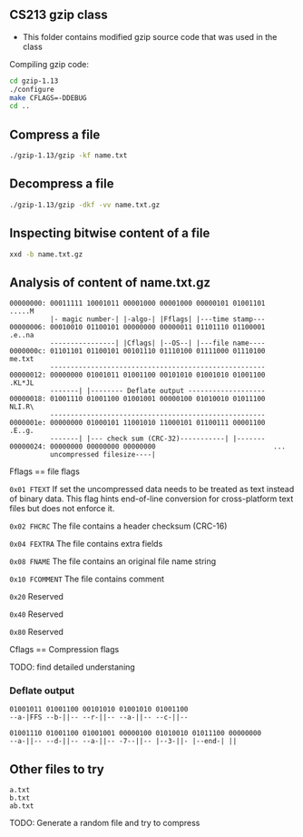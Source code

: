 ## CS213 gzip class

- This folder contains modified gzip source code that was used in the class

Compiling gzip code:

```bash
cd gzip-1.13
./configure
make CFLAGS=-DDEBUG
cd ..
```

## Compress a file

```bash
./gzip-1.13/gzip -kf name.txt
```

## Decompress a file

```bash
./gzip-1.13/gzip -dkf -vv name.txt.gz
```

## Inspecting bitwise content of a file

```bash
xxd -b name.txt.gz
```

## Analysis of content of name.txt.gz

```plaintext
00000000: 00011111 10001011 00001000 00001000 00000101 01001101  .....M
          |- magic number-| |-algo-| |Fflags| |---time stamp---
00000006: 00010010 01100101 00000000 00000011 01101110 01100001  .e..na
          ----------------| |Cflags| |--OS--| |---file name----
0000000c: 01101101 01100101 00101110 01110100 01111000 01110100  me.txt
          -----------------------------------------------------
00000012: 00000000 01001011 01001100 00101010 01001010 01001100  .KL*JL
          -------| |-------- Deflate output -------------------
00000018: 01001110 01001100 01001001 00000100 01010010 01011100  NLI.R\
          -----------------------------------------------------
0000001e: 00000000 01000101 11001010 11000101 01100111 00001100  .E..g.
          -------| |--- check sum (CRC-32)-----------| |-------
00000024: 00000000 00000000 00000000                             ...
          uncompressed filesize----|
```

Fflags == file flags

`0x01 FTEXT` If set the uncompressed data needs to be treated as text instead
of binary data. This flag hints end-of-line conversion for
cross-platform text files but does not enforce it.

`0x02 FHCRC` The file contains a header checksum (CRC-16)

`0x04 FEXTRA` The file contains extra fields

`0x08 FNAME` The file contains an original file name string

`0x10 FCOMMENT` The file contains comment

`0x20` Reserved

`0x40` Reserved

`0x80` Reserved

Cflags == Compression flags

TODO: find detailed understaning

### Deflate output

```plaintext
01001011 01001100 00101010 01001010 01001100
--a-|FFS --b-||-- --r-||-- --a-||-- --c-||--

01001110 01001100 01001001 00000100 01010010 01011100 00000000
--a-||-- --d-||-- --a-||-- -7--||-- |--3-||- |--end-| ||
```

## Other files to try

```plaintext
a.txt
b.txt
ab.txt
```

TODO: Generate a random file and try to compress
